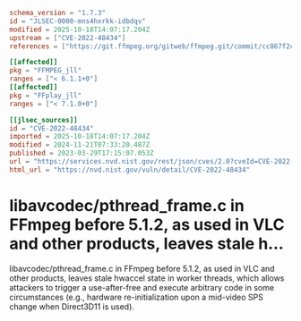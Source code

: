 ```toml
schema_version = "1.7.3"
id = "JLSEC-0000-mns4hxrkk-idbdqv"
modified = 2025-10-18T14:07:17.204Z
upstream = ["CVE-2022-48434"]
references = ["https://git.ffmpeg.org/gitweb/ffmpeg.git/commit/cc867f2c09d2b69cee8a0eccd62aff002cbbfe11", "https://lists.fedoraproject.org/archives/list/package-announce%40lists.fedoraproject.org/message/KOMB6WRUC55VWV25IKJTV22KARBUGWGQ/", "https://lists.fedoraproject.org/archives/list/package-announce%40lists.fedoraproject.org/message/PQHNSWXFUN3VJ3AO2AEJUK3BURSGM5G2/", "https://news.ycombinator.com/item?id=35356201", "https://security.gentoo.org/glsa/202312-14", "https://wrv.github.io/h26forge.pdf", "https://git.ffmpeg.org/gitweb/ffmpeg.git/commit/cc867f2c09d2b69cee8a0eccd62aff002cbbfe11", "https://lists.fedoraproject.org/archives/list/package-announce%40lists.fedoraproject.org/message/KOMB6WRUC55VWV25IKJTV22KARBUGWGQ/", "https://lists.fedoraproject.org/archives/list/package-announce%40lists.fedoraproject.org/message/PQHNSWXFUN3VJ3AO2AEJUK3BURSGM5G2/", "https://news.ycombinator.com/item?id=35356201", "https://security.gentoo.org/glsa/202312-14", "https://wrv.github.io/h26forge.pdf"]

[[affected]]
pkg = "FFMPEG_jll"
ranges = ["< 6.1.1+0"]
[[affected]]
pkg = "FFplay_jll"
ranges = ["< 7.1.0+0"]

[[jlsec_sources]]
id = "CVE-2022-48434"
imported = 2025-10-18T14:07:17.204Z
modified = 2024-11-21T07:33:20.487Z
published = 2023-03-29T17:15:07.053Z
url = "https://services.nvd.nist.gov/rest/json/cves/2.0?cveId=CVE-2022-48434"
html_url = "https://nvd.nist.gov/vuln/detail/CVE-2022-48434"
```

# libavcodec/pthread_frame.c in FFmpeg before 5.1.2, as used in VLC and other products, leaves stale h...

libavcodec/pthread_frame.c in FFmpeg before 5.1.2, as used in VLC and other products, leaves stale hwaccel state in worker threads, which allows attackers to trigger a use-after-free and execute arbitrary code in some circumstances (e.g., hardware re-initialization upon a mid-video SPS change when Direct3D11 is used).

